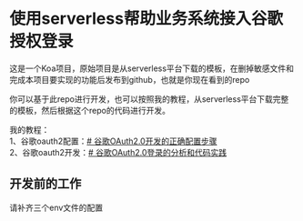 # 使用serverless帮助业务系统接入谷歌授权登录

这是一个Koa项目，原始项目是从serverless平台下载的模板，在删掉敏感文件和完成本项目要实现的功能后发布到github，也就是你现在看到的repo

你可以基于此repo进行开发，也可以按照我的教程，从serverless平台下载完整的模板，然后根据这个repo的代码进行开发。

我的教程：  
1、谷歌oauth2配置：[# 谷歌OAuth2.0开发的正确配置步骤]( https://weijunext.com/article/5a2f1378-e1c8-44a8-8ba3-54660811d5cd )  
2、谷歌oauth2开发：[# 谷歌OAuth2.0登录的分析和代码实践]( https://weijunext.com/article/485132d1-31bd-4cb5-9fbc-576fb64d5ae9 )  


## 开发前的工作

请补齐三个env文件的配置
